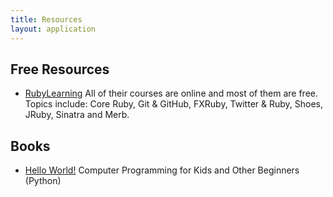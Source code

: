 ```yaml
---
title: Resources
layout: application
---
```

## Free Resources
* [RubyLearning](http://rubylearning.org/) All of their courses are online and most of them are free. Topics include: Core Ruby, Git & GitHub, FXRuby, Twitter & Ruby, Shoes, JRuby, Sinatra and Merb.

## Books
* [Hello World!](http://www.manning.com/sande/) Computer Programming for Kids and Other Beginners (Python)



